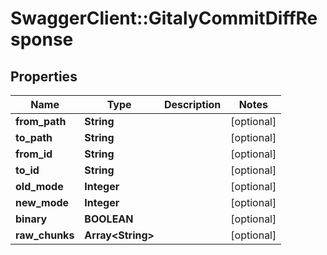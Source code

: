 # SwaggerClient::GitalyCommitDiffResponse

## Properties
Name | Type | Description | Notes
------------ | ------------- | ------------- | -------------
**from_path** | **String** |  | [optional] 
**to_path** | **String** |  | [optional] 
**from_id** | **String** |  | [optional] 
**to_id** | **String** |  | [optional] 
**old_mode** | **Integer** |  | [optional] 
**new_mode** | **Integer** |  | [optional] 
**binary** | **BOOLEAN** |  | [optional] 
**raw_chunks** | **Array&lt;String&gt;** |  | [optional] 


